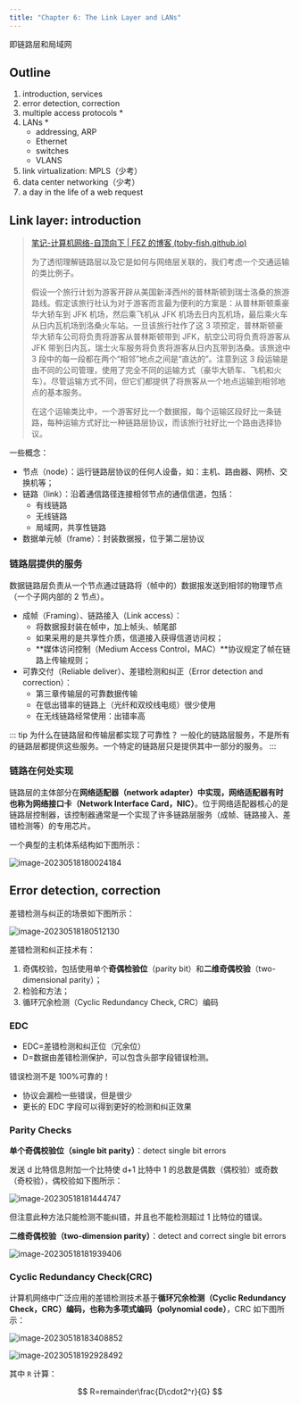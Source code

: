 ```yaml
---
title: "Chapter 6: The Link Layer and LANs"
---
```


即链路层和局域网

## Outline

1. introduction, services
2. error detection, correction
3. multiple access protocols \*
4. LANs \*
   - addressing, ARP
   - Ethernet
   - switches
   - VLANS
5. link virtualization: MPLS（少考）
6. data center networking（少考）
7. a day in the life of a web request

## Link layer: introduction

> [笔记-计算机网络-自顶向下 | FEZ 的博客 (toby-fish.github.io)](https://toby-fish.github.io/2021/11/22/笔记-计算机网络-自顶向下/)
>
> 为了透彻理解链路层以及它是如何与网络层关联的，我们考虑一个交通运输的类比例子。
>
> 假设一个旅行计划为游客开辟从美国新泽西州的普林斯顿到瑞士洛桑的旅游路线。假定该旅行社认为对于游客而言最为便利的方案是：从普林斯顿乘豪华大轿车到 JFK 机场，然后乘飞机从 JFK 机场去日内瓦机场，最后乘火车从日内瓦机场到洛桑火车站。一旦该旅行社作了这 3 项预定，普林斯顿豪华大轿车公司将负责将游客从普林斯顿带到 JFK，航空公司将负责将游客从 JFK 带到日内瓦，瑞士火车服务将负责将游客从日内瓦带到洛桑。该旅途中 3 段中的每一段都在两个“相邻”地点之间是“直达的”。注意到这 3 段运输是由不同的公司管理，使用了完全不同的运输方式（豪华大轿车、飞机和火车）。尽管运输方式不同，但它们都提供了将旅客从一个地点运输到相邻地点的基本服务。
>
> 在这个运输类比中，一个游客好比一个数据报，每个运输区段好比一条链路，每种运输方式好比一种链路层协议，而该旅行社好比一个路由选择协议。

一些概念：

- 节点（node）：运行链路层协议的任何人设备，如：主机、路由器、网桥、交换机等；
- 链路（link）：沿着通信路径连接相邻节点的通信信道，包括：
  - 有线链路
  - 无线链路
  - 局域网，共享性链路
- 数据单元帧（frame）：封装数据报，位于第二层协议

### 链路层提供的服务

数据链路层负责从一个节点通过链路将（帧中的）数据报发送到相邻的物理节点（一个子网内部的 2 节点）。

- 成帧（Framing）、链路接入（Link access）：
  - 将数据报封装在帧中，加上帧头、帧尾部
  - 如果采用的是共享性介质，信道接入获得信道访问权；
  - **媒体访问控制（Medium Access Control，MAC）**协议规定了帧在链路上传输规则；
- 可靠交付（Reliable deliver）、差错检测和纠正（Error detection and correction）：
  - 第三章传输层的可靠数据传输
  - 在低出错率的链路上（光纤和双绞线电缆）很少使用
  - 在无线链路经常使用：出错率高

::: tip 为什么在链路层和传输层都实现了可靠性？
一般化的链路层服务，不是所有的链路层都提供这些服务。一个特定的链路层只是提供其中一部分的服务。
:::

### 链路在何处实现

链路层的主体部分在**网络适配器（network adapter）中实现，网络适配器有时也称为网络接口卡（Network Interface Card，NIC）**。位于网络适配器核心的是链路层控制器，该控制器通常是一个实现了许多链路层服务（成帧、链路接入、差错检测等）的专用芯片。

一个典型的主机体系结构如下图所示：

![image-20230518180024184](./06-link-layer-and-lans.assets/image-20230518180024184.png)

## Error detection, correction

差错检测与纠正的场景如下图所示：

![image-20230518180512130](./06-link-layer-and-lans.assets/image-20230518180512130.png)

差错检测和纠正技术有：

1. 奇偶校验，包括使用单个**奇偶检验位**（parity bit）和**二维奇偶校验**（two-dimensional parity）；
2. 检验和方法；
3. 循环冗余检测（Cyclic Redundancy Check, CRC）编码

### EDC

- EDC=差错检测和纠正位（冗余位）
- D=数据由差错检测保护，可以包含头部字段错误检测。

错误检测不是 100%可靠的！

- 协议会漏检一些错误，但是很少
- 更长的 EDC 字段可以得到更好的检测和纠正效果

### Parity Checks

**单个奇偶校验位（single bit parity）**：detect single bit errors

发送 d 比特信息附加一个比特使 d+1 比特中 1 的总数是偶数（偶校验）或奇数（奇校验），偶校验如下图所示：

![image-20230518181444747](./06-link-layer-and-lans.assets/image-20230518181444747.png)

但注意此种方法只能检测不能纠错，并且也不能检测超过 1 比特位的错误。

**二维奇偶校验（two-dimension parity）**：detect and correct single bit errors

![image-20230518181939406](./06-link-layer-and-lans.assets/image-20230518181939406.png)

### Cyclic Redundancy Check(CRC)

计算机网络中广泛应用的差错检测技术基于**循环冗余检测（Cyclic Redundancy Check，CRC）编码，也称为多项式编码（polynomial code）**，CRC 如下图所示：

![image-20230518183408852](./06-link-layer-and-lans.assets/image-20230518183408852.png)

![image-20230518192928492](./06-link-layer-and-lans.assets/image-20230518192928492.png)

其中 `R` 计算：

$$
R=remainder\frac{D\cdot2^r}{G}
$$
